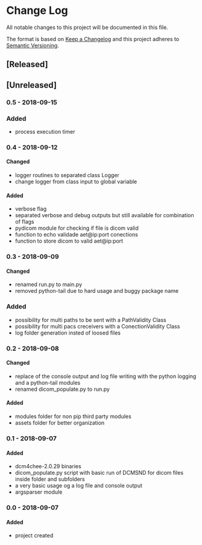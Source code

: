 # Change Log
All notable changes to this project will be documented in this file.

The format is based on [Keep a Changelog](http://keepachangelog.com/)
and this project adheres to [Semantic Versioning](http://semver.org/).

## [Released]

## [Unreleased]
### 0.5 - 2018-09-15
### Added
- process execution timer

### 0.4 - 2018-09-12
#### Changed
- logger routines to separated class Logger
- change logger from class input to global variable

#### Added
- verbose flag
- separated verbose and debug outputs but still available for combination of flags
- pydicom module for checking if file is dicom valid
- function to echo validade aet@ip:port conections
- function to store dicom to valid aet@ip:port

### 0.3 - 2018-09-09
#### Changed
- renamed run.py to main.py
- removed python-tail due to hard usage and buggy package name

### Added
- possibility for multi paths to be sent with a PathValidity Class
- possibility for multi pacs creceivers with a ConectionValidity Class
- log folder generation insted of loosed files

### 0.2 - 2018-09-08
#### Changed
- replace of the console output and log file writing with the python logging and a python-tail modules
- renamed dicom_populate.py to run.py

#### Added
- modules folder for non pip third party modules
- assets folder for better organization

### 0.1 - 2018-09-07
#### Added
- dcm4chee-2.0.29 binaries
- dicom_populate.py script with basic run of DCMSND for dicom files inside folder and subfolders
- a very basic usage og a log file and console output
- argsparser module

### 0.0 - 2018-09-07
#### Added
- project created